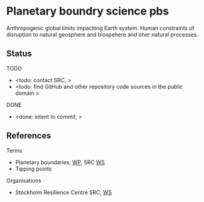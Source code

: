 # Planetary boundry science pbs

Anthropogenic global limits impaciting Earth system. Human constraints of disruption to natural geosphere and biospehere and oher natural processes. 

## Status

TODO
* <todo: contact SRC,  >
* <todo: find GitHub and other repository code sources in the public domain >

DONE
* <done: intent to commit, >

## References

Terms
* Planetary boundaries, [WP](https://en.wikipedia.org/wiki/Planetary_boundaries), SRC [WS](https://www.stockholmresilience.org/research/planetary-boundaries.html)
* Tipping points

Organisations
* Stockholm Resilience Centre SRC, [WS](https://www.stockholmresilience.org/)